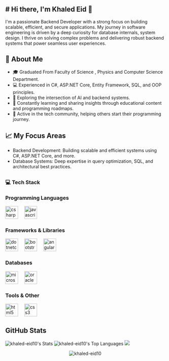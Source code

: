 ## # Hi there, I'm Khaled Eid 👋

I'm a passionate Backend Developer with a strong focus on building scalable, efficient, and secure applications. My journey in software engineering is driven by a deep curiosity for database internals, system design. I thrive on solving complex problems and delivering robust backend systems that power seamless user experiences.


## 🚀 About Me

- 🎓 Graduated From Faculty of Science , Physics and Computer Science Department.
- 💻 Experienced in C#, ASP.NET Core, Entity Framework, SQL, and OOP principles.
- 🤖 Exploring the intersection of AI and backend systems.
- 🌱 Constantly learning and sharing insights through educational content and programming roadmaps.
- 🎯 Active in the tech community, helping others start their programming journey.

## 📈 My Focus Areas
- Backend Development: Building scalable and efficient systems using C#, ASP.NET Core, and more.
- Database Systems: Deep expertise in query optimization, SQL, and architectural best practices.
##
### 💻 Tech Stack
<h3 align="left">Programming Languages</h3>
<div align="left">
  <img src="https://cdn.jsdelivr.net/gh/devicons/devicon/icons/csharp/csharp-original.svg" height="40" alt="csharp logo"  />
  <img width="12" />
  <img src="https://cdn.jsdelivr.net/gh/devicons/devicon/icons/javascript/javascript-original.svg" height="40" alt="javascript logo"  />
  <img width="12" />
</div>

<h3 align="left">Frameworks & Libraries</h3>
<div align="left">
  <img src="https://cdn.jsdelivr.net/gh/devicons/devicon/icons/dotnetcore/dotnetcore-original.svg" height="40" alt="dotnetcore logo"  />
  <img width="12" />
  <img src="https://cdn.jsdelivr.net/gh/devicons/devicon/icons/bootstrap/bootstrap-original.svg" height="40" alt="bootstrap logo"  />
  <img width="12" />
  <img src="https://cdn.jsdelivr.net/gh/devicons/devicon/icons/angularjs/angularjs-original.svg" height="40" alt="angularjs logo"  />
</div>

<h3 align="left">Databases</h3>
<div align="left">
<img src="https://cdn.jsdelivr.net/gh/devicons/devicon/icons/microsoftsqlserver/microsoftsqlserver-plain.svg" height="40" alt="microsoftsqlserver logo"  />
<img width="12" />
<img src="https://cdn.jsdelivr.net/gh/devicons/devicon/icons/oracle/oracle-original.svg" height="40" alt="oracle logo"  />
</div>

<h3 align="left">Tools & Other</h3>
<div align="left">
 <img src="https://cdn.jsdelivr.net/gh/devicons/devicon/icons/html5/html5-original.svg" height="40" alt="html5 logo"  />
  <img width="12" />
  <img src="https://cdn.jsdelivr.net/gh/devicons/devicon/icons/css3/css3-original.svg" height="40" alt="css3 logo"  />
</div>



## GitHub Stats

![khaled-eid10's Stats](https://github-readme-stats.vercel.app/api?username=khaled-eid10&theme=vue-dark&show_icons=true&hide_border=true&count_private=true)
![khaled-eid10's Top Languages](https://github-readme-stats.vercel.app/api/top-langs/?username=khaled-eid10&theme=vue-dark&show_icons=true&hide_border=true&layout=compact)
![](https://komarev.com/ghpvc/?username=khaled-eid10)
<p align="center"> <img src="https://komarev.com/ghpvc/?username=khaled-eid10&label=Profile%20views&color=ce9927&style=flat" alt="khaled-eid10" /> </p>
